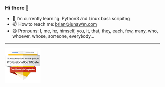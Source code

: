 ### Hi there 👋

- 🌱 I’m currently learning: Python3 and Linux bash scripitng
- 📫 How to reach me: brian@lunawhn.com
- 😄 Pronouns: I, me, he, himself, you, it, that, they, each, few, many, who, whoever, whose, someone, everybody...

------------------
![google-it-automation-professional-certificate.png](https://github.com/BW1ll/BW1ll/blob/master/google-it-automation-professional-certificate.png)
<!--
**BW1ll/BW1ll** is a ✨ _special_ ✨ repository because its `README.md` (this file) appears on your GitHub profile.

Here are some ideas to get you started:

- 🔭 I’m currently working on ...
- 🌱 I’m currently learning ...
- 👯 I’m looking to collaborate on ...
- 🤔 I’m looking for help with ...
- 💬 Ask me about ...
- 📫 How to reach me: ...
- 😄 Pronouns: ...
- ⚡ Fun fact: ...
-->
